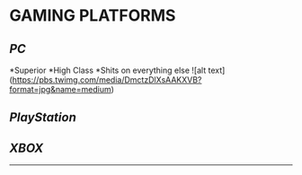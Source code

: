 # GAMING PLATFORMS
## ***PC***
*Superior 
*High Class
*Shits on everything else
![alt text] (https://pbs.twimg.com/media/DmctzDlXsAAKXVB?format=jpg&name=medium)
## ***PlayStation***
## ***XBOX***

-------------------------

